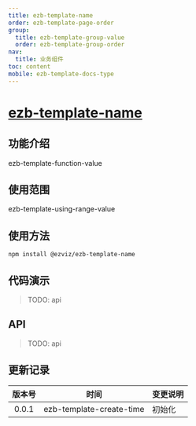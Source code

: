 ```yaml
---
title: ezb-template-name
order: ezb-template-page-order
group:
  title: ezb-template-group-value
  order: ezb-template-group-order
nav:
  title: 业务组件
toc: content
mobile: ezb-template-docs-type
---
```


# [ezb-template-name](https://npm.ys7.com/package/@ezviz/ezb-template-name)

## 功能介绍

ezb-template-function-value

## 使用范围

ezb-template-using-range-value

## 使用方法

`npm install @ezviz/ezb-template-name`

## 代码演示

> TODO: api

## API

> TODO: api

## 更新记录

| 版本号 |           时间           | 变更说明 |
| :------: | :----------------------: | ------- |
| 0.0.1  | ezb-template-create-time | 初始化 |
